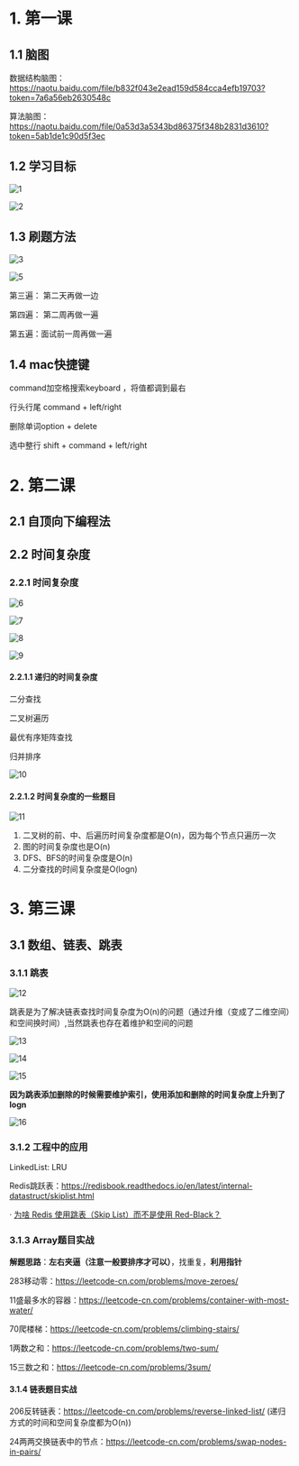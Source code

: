 # 1. 第一课

## 1.1 脑图

数据结构脑图：https://naotu.baidu.com/file/b832f043e2ead159d584cca4efb19703?token=7a6a56eb2630548c

算法脑图：https://naotu.baidu.com/file/0a53d3a5343bd86375f348b2831d3610?token=5ab1de1c90d5f3ec

## 1.2 学习目标

![1](image/1.png)

![2](image/2.png)

## 1.3 刷题方法

![3](image/3.png)

![5](image/5.png)

第三遍： 第二天再做一边

第四遍： 第二周再做一遍

第五遍：面试前一周再做一遍

## 1.4 mac快捷键

command加空格搜索keyboard ，将值都调到最右

行头行尾 command + left/right

删除单词option + delete

选中整行 shift + command + left/right

# 2. 第二课

## 2.1 自顶向下编程法

## 2.2 时间复杂度

### 2.2.1 时间复杂度

![6](image/6.png)

![7](image/7.png)

![8](image/8.png)

![9](image/9.png)

#### 2.2.1.1 递归的时间复杂度

二分查找

二叉树遍历

最优有序矩阵查找

归并排序

![10](image/10.png)

#### 2.2.1.2 时间复杂度的一些题目

![11](image/11.png)

1. 二叉树的前、中、后遍历时间复杂度都是O(n)，因为每个节点只遍历一次
2. 图的时间复杂度也是O(n)
3. DFS、BFS的时间复杂度是O(n)
4. 二分查找的时间复杂度是O(logn)

# 3. 第三课

## 3.1 数组、链表、跳表

### 3.1.1 跳表

![12](image/12.png)

跳表是为了解决链表查找时间复杂度为O(n)的问题（通过升维（变成了二维空间）和空间换时间）,当然跳表也存在着维护和空间的问题

![13](image/13.png)

![14](image/14.png)

![15](image/15.png)

**因为跳表添加删除的时候需要维护索引，使用添加和删除的时间复杂度上升到了logn**

![16](image/16.png)

### 3.1.2 工程中的应用

LinkedList: LRU

Redis跳跃表：https://redisbook.readthedocs.io/en/latest/internal-datastruct/skiplist.html

· [为啥 Redis 使用跳表（Skip List）而不是使用 Red-Black？](http://www.zhihu.com/question/20202931)

### 3.1.3 Array题目实战

**解题思路**：**左右夹逼（注意一般要排序才可以）**，找重复，**利用指针**

283移动零：https://leetcode-cn.com/problems/move-zeroes/

11盛最多水的容器：https://leetcode-cn.com/problems/container-with-most-water/

70爬楼梯：https://leetcode-cn.com/problems/climbing-stairs/

1两数之和：https://leetcode-cn.com/problems/two-sum/

15三数之和：https://leetcode-cn.com/problems/3sum/

#### 3.1.4 链表题目实战

206反转链表：https://leetcode-cn.com/problems/reverse-linked-list/ (递归方式的时间和空间复杂度都为O(n))

24两两交换链表中的节点：https://leetcode-cn.com/problems/swap-nodes-in-pairs/
